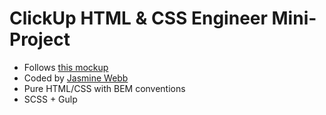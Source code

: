 # ClickUp HTML & CSS Engineer Mini-Project

- Follows [this mockup](https://www.figma.com/file/qNLG2DvzowucTvhyYoM6KB/HTML-and-CSS-Engineer-Mini-Project?node-id=0%3A1)
- Coded by [Jasmine Webb](https://www.jasminewebb.dev/)
- Pure HTML/CSS with BEM conventions
- SCSS + Gulp